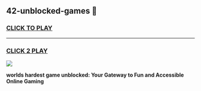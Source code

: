 
## 42-unblocked-games 👋
<h3>
<a href="https://premium.freeplayer.one?title=42-unblocked-games&ref=14F">CLICK TO PLAY</a></h3>
<hr>

<h3>
<a href="https://premium.freeplayer.one?title=42-unblocked-games&ref=14F">CLICK 2 PLAY</a>
  
</h3>

<a href="https://premium.freeplayer.one?title=42-unblocked-games&ref=12F/"><img src="https://clearcache.store/games.png"></a>


**worlds hardest game unblocked: Your Gateway to Fun and Accessible Online Gaming**

